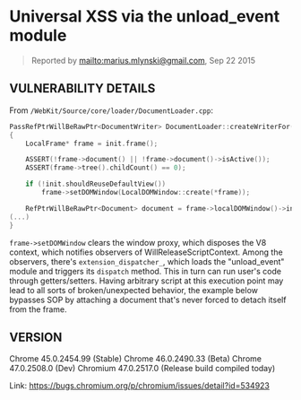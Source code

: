 # Universal XSS via the unload_event module

> Reported by <mailto:marius.mlynski@gmail.com>, Sep 22 2015

## VULNERABILITY DETAILS

From `/WebKit/Source/core/loader/DocumentLoader.cpp`:

```cpp
PassRefPtrWillBeRawPtr<DocumentWriter> DocumentLoader::createWriterFor(const Document* ownerDocument, const DocumentInit& init, ...)
{
    LocalFrame* frame = init.frame();

    ASSERT(!frame->document() || !frame->document()->isActive());
    ASSERT(frame->tree().childCount() == 0);

    if (!init.shouldReuseDefaultView())
        frame->setDOMWindow(LocalDOMWindow::create(*frame));

    RefPtrWillBeRawPtr<Document> document = frame->localDOMWindow()->installNewDocument(mimeType, init);
(...)
}
```

`frame->setDOMWindow` clears the window proxy, which disposes the V8 context, which notifies observers of WillReleaseScriptContext. Among the observers, there's `extension_dispatcher_`, which loads the "unload_event" module and triggers its `dispatch` method. This in turn can run user's code through getters/setters. Having arbitrary script at this execution point may lead to all sorts of broken/unexpected behavior, the example below bypasses SOP by attaching a document that's never forced to detach itself from the frame.

## VERSION

Chrome 45.0.2454.99 (Stable)
Chrome 46.0.2490.33 (Beta)
Chrome 47.0.2508.0 (Dev)
Chromium 47.0.2517.0 (Release build compiled today)

Link: https://bugs.chromium.org/p/chromium/issues/detail?id=534923
